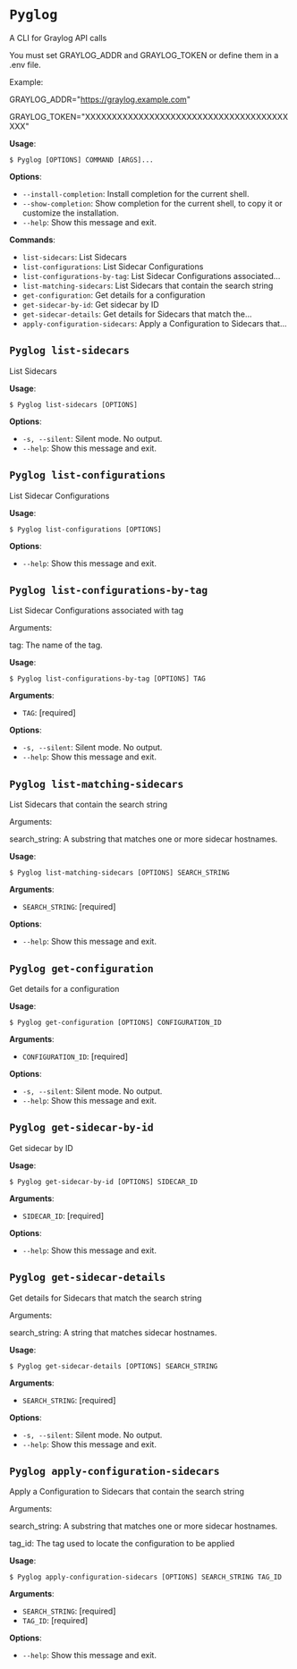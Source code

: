 # `Pyglog`

A CLI for Graylog API calls

You must set GRAYLOG_ADDR and GRAYLOG_TOKEN or define them in a .env file.

Example:

GRAYLOG_ADDR=&quot;https://graylog.example.com&quot;

GRAYLOG_TOKEN=&quot;XXXXXXXXXXXXXXXXXXXXXXXXXXXXXXXXXXXXXXXXX&quot;

**Usage**:

```console
$ Pyglog [OPTIONS] COMMAND [ARGS]...
```

**Options**:

* `--install-completion`: Install completion for the current shell.
* `--show-completion`: Show completion for the current shell, to copy it or customize the installation.
* `--help`: Show this message and exit.

**Commands**:

* `list-sidecars`: List Sidecars
* `list-configurations`: List Sidecar Configurations
* `list-configurations-by-tag`: List Sidecar Configurations associated...
* `list-matching-sidecars`: List Sidecars that contain the search string
* `get-configuration`: Get details for a configuration
* `get-sidecar-by-id`: Get sidecar by ID
* `get-sidecar-details`: Get details for Sidecars that match the...
* `apply-configuration-sidecars`: Apply a Configuration to Sidecars that...

## `Pyglog list-sidecars`

List Sidecars

**Usage**:

```console
$ Pyglog list-sidecars [OPTIONS]
```

**Options**:

* `-s, --silent`: Silent mode. No output.
* `--help`: Show this message and exit.

## `Pyglog list-configurations`

List Sidecar Configurations

**Usage**:

```console
$ Pyglog list-configurations [OPTIONS]
```

**Options**:

* `--help`: Show this message and exit.

## `Pyglog list-configurations-by-tag`

List Sidecar Configurations associated with tag

Arguments:

tag: The name of the tag.

**Usage**:

```console
$ Pyglog list-configurations-by-tag [OPTIONS] TAG
```

**Arguments**:

* `TAG`: [required]

**Options**:

* `-s, --silent`: Silent mode. No output.
* `--help`: Show this message and exit.

## `Pyglog list-matching-sidecars`

List Sidecars that contain the search string

Arguments:

search_string: A substring that matches one or more sidecar hostnames.

**Usage**:

```console
$ Pyglog list-matching-sidecars [OPTIONS] SEARCH_STRING
```

**Arguments**:

* `SEARCH_STRING`: [required]

**Options**:

* `--help`: Show this message and exit.

## `Pyglog get-configuration`

Get details for a configuration

**Usage**:

```console
$ Pyglog get-configuration [OPTIONS] CONFIGURATION_ID
```

**Arguments**:

* `CONFIGURATION_ID`: [required]

**Options**:

* `-s, --silent`: Silent mode. No output.
* `--help`: Show this message and exit.

## `Pyglog get-sidecar-by-id`

Get sidecar by ID

**Usage**:

```console
$ Pyglog get-sidecar-by-id [OPTIONS] SIDECAR_ID
```

**Arguments**:

* `SIDECAR_ID`: [required]

**Options**:

* `--help`: Show this message and exit.

## `Pyglog get-sidecar-details`

Get details for Sidecars that match the search string

Arguments:

search_string: A string that matches sidecar hostnames.

**Usage**:

```console
$ Pyglog get-sidecar-details [OPTIONS] SEARCH_STRING
```

**Arguments**:

* `SEARCH_STRING`: [required]

**Options**:

* `-s, --silent`: Silent mode. No output.
* `--help`: Show this message and exit.

## `Pyglog apply-configuration-sidecars`

Apply a Configuration to Sidecars that contain the search string

Arguments:

search_string: A substring that matches one or more sidecar hostnames.

tag_id: The tag used to locate the configuration to be applied

**Usage**:

```console
$ Pyglog apply-configuration-sidecars [OPTIONS] SEARCH_STRING TAG_ID
```

**Arguments**:

* `SEARCH_STRING`: [required]
* `TAG_ID`: [required]

**Options**:

* `--help`: Show this message and exit.
